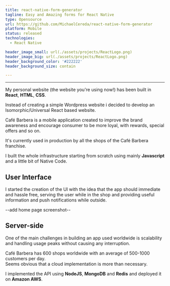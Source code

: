 ```yaml
---
title: react-native-form-generator
tagline: Easy and Amazing forms for React Native
type: Opensource
url: https://github.com/MichaelCereda/react-native-form-generator
platform: Mobile
status: released
technologies:
  - React Native

header_image_small: url(./assets/projects/ReactLogo.png)
header_image_big: url(./assets/projects/ReactLogo.png)
header_background_color: '#222222'
header_background_size: contain

---
```


-------
My personal website (the website you're using now!) has been built in __React__, __HTML__, __CSS__.

Instead of creating a simple Wordpress website i decided to develop an Isomorphic/Universal React based website.


 Café Barbera is a mobile application created to improve the brand awareness and
encourage consumer to be more loyal, with rewards, special offers and so on.

It's currently used in production by all the shops of the Café Barbera franchise.

I built the whole infrastructure starting from scratch using mainly __Javascript__
and a little bit of Native Code.

## User Interface
I started the creation of the UI with the idea that the app should immediate and
hassle free, serving the user while in the shop and providing useful information
and push notifications while outside.  

--add home page screenshot--


## Server-side
One of the main challenges in building an app used worldwide is scalability
and handling usage peaks without causing any interruption.  

Café Barbera has 600 shops worldwide with an average of 500-1000 customers per day.  
Seems obvious that a cloud implementation is more than necessary.  

I implemented the API using __NodeJS__, __MongoDB__ and __Redis__ and deployed it
on __Amazon AWS__.
